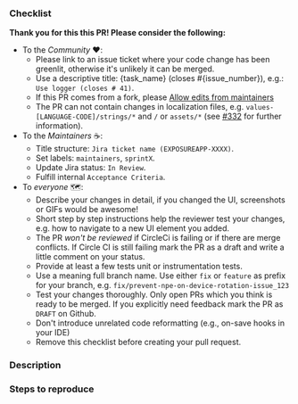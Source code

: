 <!--
Thank you for supporting us with your Pull Request! 🙌 ❤️
Before submitting, please take the time to check the points below and provide some descriptive information.

Remove the checklist after fulfilling all the relevant points, and before creating the PR, thank you.
-->

### Checklist

__Thank you for this this PR! Please consider the following:__

* To the _Community_ :heart::
    * Please link to an issue ticket where your code change has been greenlit, otherwise it's unlikely it can be merged.
    * Use a descriptive title: {task_name} (closes #{issue_number}), e.g.: `Use logger (closes # 41)`.
    * If this PR comes from a fork, please [Allow edits from maintainers](https://help.github.com/en/github/collaborating-with-issues-and-pull-requests/allowing-changes-to-a-pull-request-branch-created-from-a-fork)
    * The PR can not contain changes in localization files, e.g. `values-[LANGUAGE-CODE]/strings/*` and `/` or `assets/*` (see [#332](https://github.com/corona-warn-app/cwa-app-android/issues/332) for further information).
* To the _Maintainers_ :coffee::
    * Title structure: `Jira ticket name (EXPOSUREAPP-XXXX)`.
    * Set labels: `maintainers`, `sprintX`.
    * Update Jira status: `In Review`.
    * Fulfill internal `Acceptance Criteria`.
* To _everyone_ :world_map::  
   * Describe your changes in detail, if you changed the UI, screenshots or GIFs would be awesome! 
   * Short step by step instructions help the reviewer test your changes, e.g. how to navigate to a new UI element you added.
   * The PR _won't be reviewed_ if CircleCi is failing or if there are merge conflicts. If Circle CI is still failing mark the PR as a draft and write a little comment on your status.
   * Provide at least a few tests unit or instrumentation tests.
   * Use a meaning full branch name. Use either `fix` or `feature` as prefix for your branch, e.g. `fix/prevent-npe-on-device-rotation-issue_123`
   * Test your changes thoroughly. Only open PRs which you think is ready to be merged. If you explicitly need feedback mark the PR as `DRAFT` on Github.
   * Don't introduce unrelated code reformatting (e.g., on-save hooks in your IDE)
   * Remove this checklist before creating your pull request.

### Description

<!-- 
Please be brief in describing which issue is solved by your PR or which enhancement it brings. Link related issues!
-->

### Steps to reproduce
<!--
How can your changes be tested?
1. First step
2. Second step
 -->
